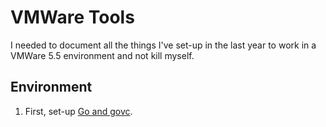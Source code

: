 # VMWare Tools
I needed to document all the things I've set-up in the last year to work in a VMWare 5.5 environment and not kill myself.

## Environment
1) First, set-up [Go and govc](./go/README.md).
